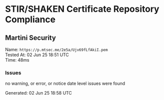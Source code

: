# STIR/SHAKEN Certificate Repository Compliance

## Martini Security

Name: `https://p.mtsec.me/2e5a/Ujv69fLfAkiI.pem`\
Tested At: 02 Jun 25 18:51 UTC\
Time: 48ms

### Issues

no warning, or error, or notice date level issues were found

Generated: 02 Jun 25 18:58 UTC